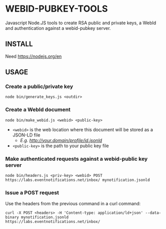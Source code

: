 # WEBID-PUBKEY-TOOLS

Javascript Node.JS tools to create RSA public and private keys, a WebId and authentication against a webid-pubkey server.

## INSTALL

Need https://nodejs.org/en

## USAGE

### Create a public/private key

```
node bin/generate_keys.js <outdir>
```

### Create a WebId document

```
node bin/make_webid.js <webid> <public-key>
```

- `<webid>` is the web location where this document will be stored as a JSON-LD file
   - _E.g. http://your.domain/profile/id.jsonld_
- `<public-key>` is the path to your public key file

### Make authenticated requests against a webid-public key server

```
node bin/headers.js <priv-key> <webid> POST https://labs.eventnotifications.net/inbox/ mynotification.jsonld
```

### Issue a POST request

Use the headers from the previous command in a curl command:

```
curl -X POST <headers> -H 'Content-type: application/ld+json' --data-binary mynotification.jsonld https://labs.eventnotifications.net/inbox/
```